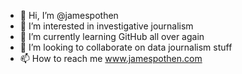 - 👋 Hi, I’m @jamespothen
- 👀 I’m interested in investigative journalism
- 🌱 I’m currently learning GitHub all over again
- 💞️ I’m looking to collaborate on data journalism stuff
- 📫 How to reach me www.jamespothen.com

<!---
jamespothen/jamespothen is a ✨ special ✨ repository because its `README.md` (this file) appears on your GitHub profile.
You can click the Preview link to take a look at your changes.
--->
